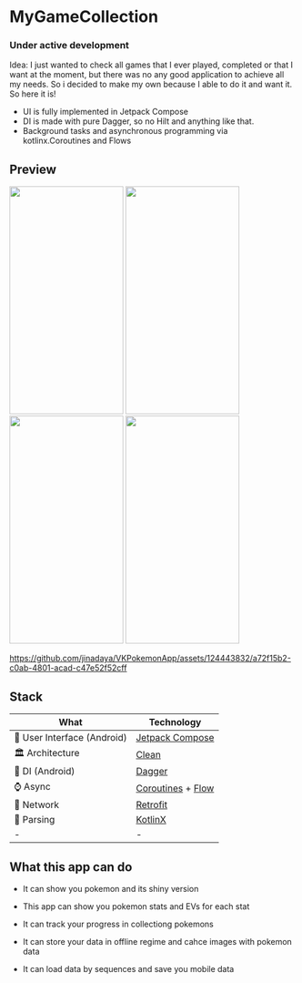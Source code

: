 
# MyGameCollection

### Under active development

Idea: I just wanted to check all games that I ever played, completed or that I want at the moment, but there was no any good application to achieve all my needs.
So i decided to make my own because I able to do it and want it. So here it is!

- UI is fully implemented in Jetpack Compose
- DI is made with pure Dagger, so no Hilt and anything like that.
- Background tasks and asynchronous programming via kotlinx.Coroutines and Flows

## Preview

<img src="https://github.com/jinadaya/VKPokemonApp/assets/124443832/971e63f9-6766-47b5-ab63-bd5bcdba849b" width="200" height="400" />

<img src="https://github.com/jinadaya/VKPokemonApp/assets/124443832/868c3299-fbb8-4c24-8c6b-851e26a15767" width="200" height="400" />

<img src="https://github.com/jinadaya/VKPokemonApp/assets/124443832/d4bc274b-2125-402e-a587-34660beed78c" width="200" height="400" />

<img src="https://github.com/jinadaya/VKPokemonApp/assets/124443832/3b88abdf-1f97-44cd-a0ab-ddf77472e389" width="200" height="400" />

https://github.com/jinadaya/VKPokemonApp/assets/124443832/a72f15b2-c0ab-4801-acad-c47e52f52cff




## Stack

|What|Technology|
|-|-|
|🔘 User Interface (Android)|[Jetpack Compose](https://developer.android.com/jetpack/compose)|
|🏛 Architecture|[Clean](https://blog.cleancoder.com/uncle-bob/2012/08/13/the-clean-architecture.html)|
|💉 DI (Android)|[Dagger](https://dagger.dev/dev-guide/)|
|⌚️ Async| [Coroutines](https://kotlinlang.org/docs/coroutines-overview.html) + [Flow](https://kotlin.github.io/kotlinx.coroutines/kotlinx-coroutines-core/kotlinx.coroutines.flow/-flow/)                |
|📶 Network| [Retrofit](https://square.github.io/retrofit/)|
|📃 Parsing| [KotlinX](https://kotlinlang.org/docs/serialization.html)|
|-|-|

## What this app can do

 * It can show you pokemon and its shiny version

 * This app can show you pokemon stats and EVs for each stat

 * It can track your progress in collectiong pokemons

 * It can store your data in offline regime and cahce images with pokemon data

 * It can load data by sequences and save you mobile data
